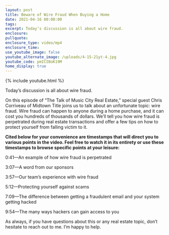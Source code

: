 ```yaml
---
layout: post
title: Beware of Wire Fraud When Buying a Home
date: 2021-04-16 00:00:00
tags:
excerpt: Today’s discussion is all about wire fraud.
enclosure:
pullquote:
enclosure_type: video/mp4
enclosure_time:
use_youtube_image: false
youtube_alternate_image: /uploads/4-15-21yt-4.jpg
youtube_code: pmICIBoK19M
home_display: true
---
```

{% include youtube.html %}

Today’s discussion is all about wire fraud.

On this episode of “The Talk of Music City Real Estate,” special guest Chris Corriveau of Midtown Title joins us to talk about an unfortunate topic: wire fraud. Wire fraud can happen to anyone during a home purchase, and it can cost you hundreds of thousands of dollars. We’ll tell you how wire fraud is perpetrated during real estate transactions and offer a few tips on how to protect yourself from falling victim to it.&nbsp;

**Cited below for your convenience are timestamps that will direct you to various points in the video. Feel free to watch it in its entirety or use these timestamps to browse specific points at your leisure:&nbsp;**

0:41—An example of how wire fraud is perpetrated&nbsp;

3:07—A word from our sponsors&nbsp;

3:57—Our team’s experience with wire fraud

5:12—Protecting yourself against scams&nbsp;&nbsp;

7:09—The difference between getting a fraudulent email and your system getting hacked

9:54—The many ways hackers can gain access to you

As always, if you have questions about this or any real estate topic, don’t hesitate to reach out to me. I’m happy to help.

&nbsp;
